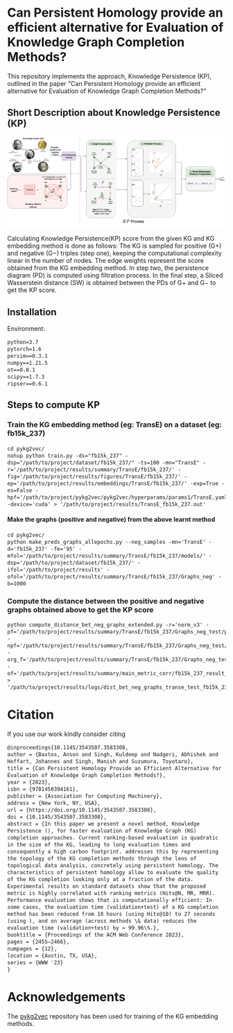 # Can Persistent Homology provide an efficient alternative for Evaluation of Knowledge Graph Completion Methods?

This repository implements the approach, Knowledge Persistence (KP), outlined in the paper "Can Persistent Homology provide an efficient alternative for Evaluation of Knowledge Graph Completion Methods?"

## Short Description about Knowledge Persistence (KP)

![Figure from paper](figures/KP.png)

Calculating Knowledge Persistence(KP) score from the given KG and KG embedding method is done as follows: The KG is sampled for positive (G+) and negative (G−) triples (step one), keeping the computational complexity linear in the number of nodes. The edge weights represent the score obtained from the KG embedding method. In step two, the persistence diagram (PD) is computed using filtration process. In the final step, a Sliced Wasserstein distance (SW) is obtained between the PDs of G+ and G− to get the KP score.

## Installation

Environment:
```
python=3.7
pytorch=1.6
persim==0.3.1
numpy==1.21.5
ot==0.8.1
scipy==1.7.3
ripser==0.6.1
```

## Steps to compute KP

### Train the KG embedding method (eg: TransE) on a dataset (eg: fb15k_237)
```
cd pykg2vec/
nohup python train.py -ds="fb15k_237" -dsp="/path/to/project/dataset/fb15k_237/" -ts=100 -mn="TransE" -r='/path/to/project/results/summary/TransE/fb15k_237/' -fig='/path/to/project/results/figures/TransE/fb15k_237/' -ep='/path/to/project/results/embeddings/TransE/fb15k_237/' -exp=True -es=False -hpf='/path/to/project/pykg2vec/pykg2vec/hyperparams/params1/TransE.yaml' -device='cuda' > '/path/to/project/results/TransE_fb15k_237.out'
```

#### Make the graphs (positive and negative) from the above learnt method
```
cd pykg2vec/
python make_preds_graphs_allepochs.py --neg_samples -mn='TransE' -d='fb15k_237' -fe='95' -mfol='/path/to/project/results/summary/TransE/fb15k_237/models/' -dsp='/path/to/project/dataset/fb15k_237/' -ifol='/path/to/project/results' -ofol='/path/to/project/results/summary/TransE/fb15k_237/Graphs_neg' -b=1000
```

### Compute the distance between the positive and negative graphs obtained above to get the KP score
```
python compute_distance_bet_neg_graphs_extended.py -r='norm_v3' -pf='/path/to/project/results/summary/TransE/fb15k_237/Graphs_neg_test/preds_pos_95.npz' -npf='/path/to/project/results/summary/TransE/fb15k_237/Graphs_neg_test/preds_neg_95.npz' -org_f='/path/to/project/results/summary/TransE/fb15k_237/Graphs_neg_test/org_95.npz' -of='/path/to/project/results/summary/main_metric_corr/fb15k_237_result_dist_bet_neg_graphs_extended_test_raw.pkl' > '/path/to/project/results/logs/dist_bet_neg_graphs_transe_test_fb15k_237.out'
```

# Citation
If you use our work kindly consider citing

```
@inproceedings{10.1145/3543507.3583308,
author = {Bastos, Anson and Singh, Kuldeep and Nadgeri, Abhishek and Hoffart, Johannes and Singh, Manish and Suzumura, Toyotaro},
title = {Can Persistent Homology Provide an Efficient Alternative for Evaluation of Knowledge Graph Completion Methods?},
year = {2023},
isbn = {9781450394161},
publisher = {Association for Computing Machinery},
address = {New York, NY, USA},
url = {https://doi.org/10.1145/3543507.3583308},
doi = {10.1145/3543507.3583308},
abstract = {In this paper we present a novel method, Knowledge Persistence (), for faster evaluation of Knowledge Graph (KG) completion approaches. Current ranking-based evaluation is quadratic in the size of the KG, leading to long evaluation times and consequently a high carbon footprint. addresses this by representing the topology of the KG completion methods through the lens of topological data analysis, concretely using persistent homology. The characteristics of persistent homology allow to evaluate the quality of the KG completion looking only at a fraction of the data. Experimental results on standard datasets show that the proposed metric is highly correlated with ranking metrics (Hits@N, MR, MRR). Performance evaluation shows that is computationally efficient: In some cases, the evaluation time (validation+test) of a KG completion method has been reduced from 18 hours (using Hits@10) to 27 seconds (using ), and on average (across methods \& data) reduces the evaluation time (validation+test) by ≈ 99.96\%.},
booktitle = {Proceedings of the ACM Web Conference 2023},
pages = {2455–2466},
numpages = {12},
location = {Austin, TX, USA},
series = {WWW '23}
}
```

# Acknowledgements
The [pykg2vec](https://github.com/Sujit-O/pykg2vec) repository has been used for training of the KG embedding methods.
